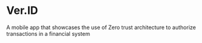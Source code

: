 # Ver.ID
A mobile app that showcases the use of Zero trust architecture to authorize transactions in a financial system
